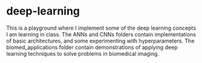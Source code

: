 # deep-learning
This is a playground where I implement some of the deep learning concepts I am learning in class. The ANNs and CNNs folders contain
implementations of basic architectures, and some experimenting with hyperparameters. The biomed_applications folder contain 
demonstrations of applying deep learning techniques to solve problems in biomedical imaging.
